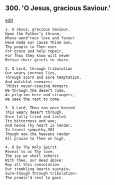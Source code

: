 
## 300.  'O Jesus, gracious Saviour.'
[edit](https://docs.google.com/document/d/1kQ1QM284ERb3n89psyz6f7_Q-OSXQn2I/edit?mode=html)



    1. O Jesus, gracious Saviour,
    Upon the Father’s throne,
    Whose wond’rous love and favour 
    Have made our cause Thine own; 
    Thy people to Thee ever 
    For grace and help repair,
    For Thou they know wilt never 
    Refuse their griefs to share.

    2. O Lord, through tribulation
    Our weary journey lies,
    Through scorn and sore temptation, 
    And watchful enemies;
    ’Midst never-ceasing dangers 
    We through the desert roam,
    As pilgrims here and strangers,
    We seek the rest to come.

    3. O Lord, Thou too once hasted
    This weary desert through,
    Once fully tried and tasted 
    Its bitterness and woe;
    And hence Thy heart is tender,
    In truest sympathy,301
    Though now the heavens render 
    All praise to Thee on high.

    4. O by Thy Holy Spirit 
    Reveal to us Thy love,
    The joy we shall inherit
    With Thee, our Head above:
    May all this consolation
    Our trembling hearts sustain— 
    Sure—though through tribulation— 
    The promis’d rest to gain.
